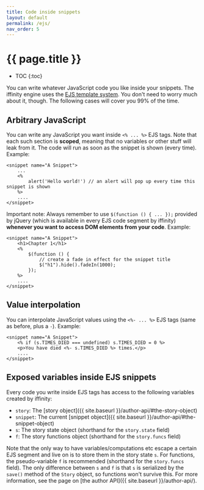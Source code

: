 ```yaml
---
title: Code inside snippets
layout: default
permalink: /ejs/
nav_order: 5
---
```


# {{ page.title }}

* TOC
{:toc}

You can write whatever JavaScript code you like inside your snippets. The iffinity engine uses the [EJS template system](https://ejs.co/). You don't need to worry much about it, though. The following cases will cover you 99% of the time.

## Arbitrary JavaScript

You can write any JavaScript you want inside `<% ... %>` EJS tags. Note that each such section is **scoped**, meaning that no variables or other stuff will leak from it. The code will run as soon as the snippet is shown (every time). Example:

```ejs
<snippet name="A Snippet">
    ...
    <%
        alert('Hello world!') // an alert will pop up every time this snippet is shown
    %>
    ....
</snippet>
```

Important note: Always remember to use `$(function () { ... });` provided by jQuery (which is available in every EJS code segment by iffinity) **whenever you want to access DOM elements from your code**. Example:

```ejs
<snippet name="A Snippet">
    <h1>Chapter 1</h1>
    <%
        $(function () {
            // create a fade in effect for the snippet title
            $("h1").hide().fadeIn(1000);
        });
    %>
    ....
</snippet>
```

## Value interpolation

You can interpolate JavaScript values using the `<%- ... %>` EJS tags (same as before, plus a `-`). Example:

```ejs
<snippet name="A Snippet">
    <% if (s.TIMES_DIED === undefined) s.TIMES_DIED = 0 %>
    <p>You have died <%- s.TIMES_DIED %> times.</p>
    ....
</snippet>
```

## Exposed variables inside EJS snippets

Every code you write inside EJS tags has access to the following variables created by iffinity:

 - `story`: The [story object]({{ site.baseurl }}/author-api/#the-story-object)
 - `snippet`: The current [snippet object]({{ site.baseurl }}/author-api/#the-snippet-object)
 - `s`: The story state object (shorthand for the `story.state` field)
 - `f`: The story functions object (shorthand for the `story.funcs` field)

Note that the only way to have variables/computations etc escape a certain EJS segment and live on is to store them in the story state `s`. For functions, the pseudo-variable `f` is recommended (shorthand for the `story.funcs` field). The only difference between `s` and `f` is that `s` is serialized by the `save()` method of the `Story` object, so functions won't survive this. For more information, see the page on [the author API]({{ site.baseurl }}/author-api/).
